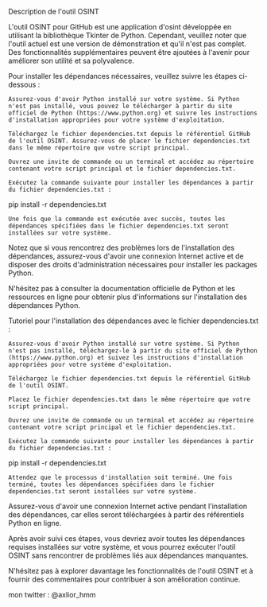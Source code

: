 Description de l'outil OSINT 

L'outil OSINT pour GitHub est une application d'osint développée en utilisant la bibliothèque Tkinter de Python. Cependant, veuillez noter que l'outil actuel est une version de démonstration et qu'il n'est pas complet. Des fonctionnalités supplémentaires peuvent être ajoutées à l'avenir pour améliorer son utilité et sa polyvalence.

Pour installer les dépendances nécessaires, veuillez suivre les étapes ci-dessous :

    Assurez-vous d'avoir Python installé sur votre système. Si Python n'est pas installé, vous pouvez le télécharger à partir du site officiel de Python (https://www.python.org) et suivre les instructions d'installation appropriées pour votre système d'exploitation.

    Téléchargez le fichier dependencies.txt depuis le référentiel GitHub de l'outil OSINT. Assurez-vous de placer le fichier dependencies.txt dans le même répertoire que votre script principal.

    Ouvrez une invite de commande ou un terminal et accédez au répertoire contenant votre script principal et le fichier dependencies.txt.

    Exécutez la commande suivante pour installer les dépendances à partir du fichier dependencies.txt :

pip install -r dependencies.txt

    Une fois que la commande est exécutée avec succès, toutes les dépendances spécifiées dans le fichier dependencies.txt seront installées sur votre système.

Notez que si vous rencontrez des problèmes lors de l'installation des dépendances, assurez-vous d'avoir une connexion Internet active et de disposer des droits d'administration nécessaires pour installer les packages Python.

N'hésitez pas à consulter la documentation officielle de Python et les ressources en ligne pour obtenir plus d'informations sur l'installation des dépendances Python.

Tutoriel pour l'installation des dépendances avec le fichier dependencies.txt :

    Assurez-vous d'avoir Python installé sur votre système. Si Python n'est pas installé, téléchargez-le à partir du site officiel de Python (https://www.python.org) et suivez les instructions d'installation appropriées pour votre système d'exploitation.

    Téléchargez le fichier dependencies.txt depuis le référentiel GitHub de l'outil OSINT.

    Placez le fichier dependencies.txt dans le même répertoire que votre script principal.

    Ouvrez une invite de commande ou un terminal et accédez au répertoire contenant votre script principal et le fichier dependencies.txt.

    Exécutez la commande suivante pour installer les dépendances à partir du fichier dependencies.txt :

pip install -r dependencies.txt

    Attendez que le processus d'installation soit terminé. Une fois terminé, toutes les dépendances spécifiées dans le fichier dependencies.txt seront installées sur votre système.

Assurez-vous d'avoir une connexion Internet active pendant l'installation des dépendances, car elles seront téléchargées à partir des référentiels Python en ligne.

Après avoir suivi ces étapes, vous devriez avoir toutes les dépendances requises installées sur votre système, et vous pourrez exécuter l'outil OSINT sans rencontrer de problèmes liés aux dépendances manquantes.

N'hésitez pas à explorer davantage les fonctionnalités de l'outil OSINT et à fournir des commentaires pour contribuer à son amélioration continue.

mon twitter : @axlior_hmm
